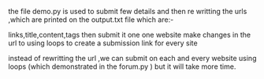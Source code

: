 the file demo.py is used to submit few details and then re writting the urls ,which are printed on the output.txt file which are:-

links,title,content,tags
then submit it one one website 
make changes in the url to using loops to create a submission link for every site 
  
  
  
instead of rewritting the url ,we can submit on each and every website using loops (which demonstrated in the forum.py ) but it will take more time.